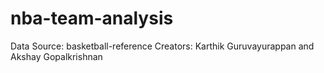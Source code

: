 # nba-team-analysis

Data Source: basketball-reference
Creators: Karthik Guruvayurappan and Akshay Gopalkrishnan
